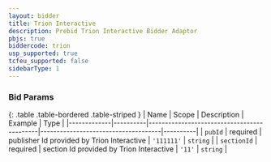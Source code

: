 ```yaml
---
layout: bidder
title: Trion Interactive
description: Prebid Trion Interactive Bidder Adaptor
pbjs: true
biddercode: trion
usp_supported: true
tcfeu_supported: false
sidebarType: 1
---
```




### Bid Params

{: .table .table-bordered .table-striped }
| Name        | Scope    | Description                                | Example                             | Type     |
|-------------|----------|--------------------------------------------|-------------------------------------|----------|
| `pubId`     | required | publisher Id provided by Trion Interactive | `'111111'`                          | `string` |
| `sectionId` | required | section Id provided by Trion Interactive   | `'11'`                              | `string` |
